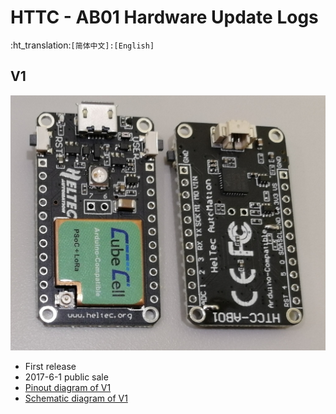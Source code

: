 # HTTC - AB01 Hardware Update Logs
:ht_translation:`[简体中文]:[English]`
## V1

![](img/hardware_update_log/01.png)

- First release
- 2017-6-1 public sale
- [Pinout diagram of V1](http://resource.heltec.cn/download/CubeCell/HTCC-AB01/HTCC-AB01_PinoutDiagram.pdf)
- [Schematic diagram of V1](http://resource.heltec.cn/download/CubeCell/HTCC-AB01/HTCC-AB01_SchematicDiagram.pdf)

